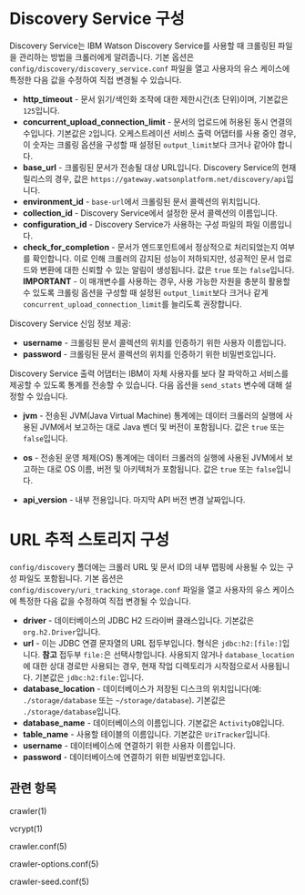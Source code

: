 # Discovery Service 구성
Discovery Service는 IBM Watson Discovery Service를 사용할 때 크롤링된 파일을 관리하는 방법을 크롤러에게 알려줍니다. 기본 옵션은 `config/discovery/discovery_service.conf` 파일을 열고 사용자의 유스 케이스에 특정한 다음 값을 수정하여 직접 변경될 수 있습니다. 

*  **http_timeout** - 문서 읽기/색인화 조작에 대한 제한시간(초 단위)이며, 기본값은 `125`입니다. 
*  **concurrent_upload_connection_limit** - 문서의 업로드에 허용된 동시 연결의 수입니다. 기본값은 `2`입니다. 오케스트레이션 서비스 출력 어댑터를 사용 중인 경우, 이 숫자는 크롤링 옵션을 구성할 때 설정된 `output_limit`보다 크거나 같아야 합니다. 
*  **base_url** - 크롤링된 문서가 전송될 대상 URL입니다. Discovery Service의 현재 릴리스의 경우, 값은 `https://gateway.watsonplatform.net/discovery/api`입니다. 
*  **environment_id** - `base-url`에서 크롤링된 문서 콜렉션의 위치입니다. 
*  **collection_id** - Discovery Service에서 설정한 문서 콜렉션의 이름입니다. 
*  **configuration_id** - Discovery Service가 사용하는 구성 파일의 파일 이름입니다. 
*  **check_for_completion** - 문서가 엔드포인트에서 정상적으로 처리되었는지 여부를 확인합니다. 이로 인해 크롤러의 감지된 성능이 저하되지만, 성공적인 문서 업로드와 변환에 대한 신뢰할 수 있는 알림이 생성됩니다. 값은 `true` 또는 `false`입니다.  
**IMPORTANT** - 이 매개변수를 사용하는 경우, 사용 가능한 자원을 충분히 활용할 수 있도록 크롤링 옵션을 구성할 때 설정된 `output_limit`보다 크거나 같게 `concurrent_upload_connection_limit`를 늘리도록 권장합니다. 

Discovery Service 신임 정보 제공: 
*  **username** - 크롤링된 문서 콜렉션의 위치를 인증하기 위한 사용자 이름입니다. 
*  **password** - 크롤링된 문서 콜렉션의 위치를 인증하기 위한 비밀번호입니다. 

Discovery Service 출력 어댑터는 IBM이 자체 사용자를 보다 잘 파악하고 서비스를 제공할 수 있도록 통계를 전송할 수 있습니다. 다음 옵션을 `send_stats` 변수에 대해 설정할 수 있습니다. 
*  **jvm** - 전송된 JVM(Java Virtual Machine) 통계에는 데이터 크롤러의 실행에 사용된 JVM에서 보고하는 대로 Java 벤더 및 버전이 포함됩니다. 값은 `true` 또는 `false`입니다.
*  **os** - 전송된 운영 체제(OS) 통계에는 데이터 크롤러의 실행에 사용된 JVM에서 보고하는 대로 OS 이름, 버전 및 아키텍처가 포함됩니다. 값은 `true` 또는 `false`입니다.

*  **api_version** - 내부 전용입니다. 마지막 API 버전 변경 날짜입니다. 

# URL 추적 스토리지 구성
`config/discovery` 폴더에는 크롤러 URL 및 문서 ID의 내부 맵핑에 사용될 수 있는 구성 파일도 포함됩니다. 기본 옵션은 `config/discovery/uri_tracking_storage.conf` 파일을 열고 사용자의 유스 케이스에 특정한 다음 값을 수정하여 직접 변경될 수 있습니다. 

*  **driver** - 데이터베이스의 JDBC H2 드라이버 클래스입니다. 기본값은 `org.h2.Driver`입니다. 
*  **url** - 이는 JDBC 연결 문자열의 URL 접두부입니다. 형식은 `jdbc:h2:[file:]`입니다. **참고** 접두부 `file:`은 선택사항입니다. 사용되지 않거나 `database_location`에 대한 상대 경로만 사용되는 경우, 현재 작업 디렉토리가 시작점으로서 사용됩니다. 기본값은 `jdbc:h2:file:`입니다. 
*  **database_location** - 데이터베이스가 저장된 디스크의 위치입니다(예: `./storage/database` 또는 `~/storage/database`). 기본값은 `./storage/database`입니다. 
*  **database_name** - 데이터베이스의 이름입니다. 기본값은 `ActivityDB`입니다. 
*  **table_name** - 사용할 테이블의 이름입니다. 기본값은 `UriTracker`입니다. 
*  **username** - 데이터베이스에 연결하기 위한 사용자 이름입니다. 
*  **password** - 데이터베이스에 연결하기 위한 비밀번호입니다. 

## 관련 항목

crawler(1)

vcrypt(1)

crawler.conf(5)

crawler-options.conf(5)

crawler-seed.conf(5)
